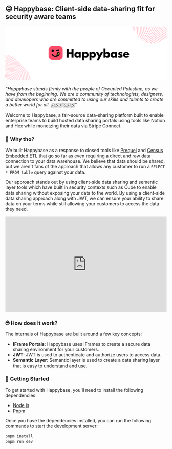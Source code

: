 ## 😜 Happybase: Client-side data-sharing fit for security aware teams 
![Happybase](./public/banner.png)

*"Happybase stands firmly with the people of Occupied Palestine, as we have from the beginning. We are a community of technologists, designers, and developers who are committed to using our skills and talents to create a better world for all. 🇵🇸🇵🇸🇵🇸"*

Welcome to Happybase, a fair-source data-sharing platform built to enable enterprise teams to build hosted data sharing portals using tools like Notion and Hex while monetzing their data via Stripe Connect. 

### 🤔 Why tho?

We built Happybase as a response to closed tools like [Prequel](https://www.prequel.co/) and [Census Embedded ETL](https://www.getcensus.com/embedded) that go so far as even requiring a direct and raw data connection to your data warehouse. We believe that data should be shared, but we aren't fans of the approach that allows any customer to run a `SELECT * FROM table` query against your data.

Our approach stands out by using client-side data sharing and sementic layer tools which have built in security contexts such as Cube to enable data sharing without exposing your data to the world. By using a client-side data sharing approach along with JWT, we can ensure your ability to share data on your terms while still allowing your customers to access the data they need.

<div style="position: relative; padding-bottom: calc(51.36054421768708% + 41px); height: 0; width: 100%;"><iframe src="https://demo.arcade.software/SWLUeqXYA0BvNuKvSnoc?embed&show_copy_link=true" title="localhost:3000/home" frameborder="0" loading="lazy" webkitallowfullscreen mozallowfullscreen allowfullscreen allow="clipboard-write" style="position: absolute; top: 0; left: 0; width: 100%; height: 100%;color-scheme: light;"></iframe></div>

### 🤓 How does it work?

The internals of Happybase are built around a few key concepts:

- **IFrame Portals**: Happybase uses IFrames to create a secure data sharing environment for your customers.
- **JWT**: JWT is used to authenticate and authorize users to access data.
- **Semantic Layer**: Semantic layer is used to create a data sharing layer that is easy to understand and use.

### 🚀 Getting Started

To get started with Happybase, you'll need to install the following dependencies:

- [Node.js](https://nodejs.org/en/)
- [Pnpm](https://pnpm.io/)

Once you have the dependencies installed, you can run the following commands to start the development server:
```bash
pnpm install
pnpm run dev
```